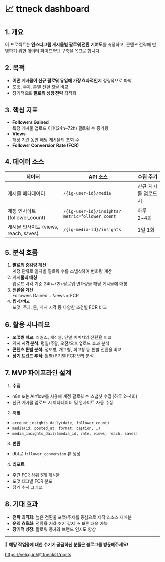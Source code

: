 # 📈 ttneck dashboard

## 1. 개요
이 프로젝트는 **인스타그램 게시물별 팔로워 전환 기여도**를 측정하고, 콘텐츠 전략에 반영하기 위한 데이터 파이프라인 구축을 목표로 합니다.

## 2. 목적
- **어떤 게시물이 신규 팔로워 유입에 가장 효과적인지** 정량적으로 파악
- 포맷, 주제, 톤별 전환 효율 비교
- 장기적으로 **팔로워 성장 전략** 최적화

## 3. 핵심 지표
- **Followers Gained**  
  특정 게시물 업로드 이후(24h~72h) 팔로워 수 증가량
- **Views**  
  해당 기간 동안 해당 게시물의 조회 수
- **Follower Conversion Rate (FCR)**  


## 4. 데이터 소스
| 데이터 | API 소스 | 수집 주기 |
|--------|----------|-----------|
| 게시물 메타데이터 | `/{ig-user-id}/media` | 신규 게시물 업로드 시 |
| 계정 인사이트 (follower_count) | `/{ig-user-id}/insights?metric=follower_count` | 하루 2~4회 |
| 게시물 인사이트 (views, reach, saves) | `/{ig-media-id}/insights` | 1일 1회 |

## 5. 분석 흐름
1. **팔로워 증감량 계산**  
 계정 단위로 일자별 팔로워 수를 스냅샷하여 변화량 계산
2. **게시물과 매칭**  
 업로드 시각 기준 24h~72h 팔로워 변화량을 해당 게시물에 매칭
3. **전환율 계산**  
 Followers Gained ÷ Views = FCR
4. **집계/비교**  
 포맷, 주제, 톤, 게시 시각 등 다양한 조건별 FCR 비교

## 6. 활용 시나리오
- **포맷별 비교**: 리일스, 캐러셀, 단일 이미지의 전환율 비교
- **게시 시각 분석**: 평일/주말, 오전/오후 업로드 효과 분석
- **콘텐츠 톤별 분석**: 정보형, 개그형, 회고형 등 톤별 전환율 비교
- **장기 트렌드 추적**: 월별/분기별 FCR 변화 분석

## 7. MVP 파이프라인 설계
1. **수집**
 - n8n 또는 Airflow를 사용해 계정 팔로워 수 스냅샷 수집 (하루 2~4회)
 - 신규 게시물 업로드 시 메타데이터 및 인사이트 자동 수집
2. **저장**
 - `account_insights_daily(date, follower_count)`
 - `media(id, posted_at, format, caption, …)`
 - `media_insights_daily(media_id, date, views, reach, saves)`
3. **변환**
 - dbt로 `follower_conversion` 뷰 생성
4. **리포트**
 - 주간 FCR 상위 5개 게시물
 - 포맷·태그별 FCR 분포
 - 장기 추세 그래프

## 8. 기대 효과
- **전략 최적화**: 높은 전환율 포맷/주제를 중심으로 제작 리소스 재배분
- **운영 효율화**: 전환율 저하 조기 감지 → 빠른 대응 가능
- **장기적 성장**: 팔로워 증가와 브랜드 인지도 향상
---

**🐢 해당 작업물에 대한 수기가 궁금하신 분들은 블로그를 방문해주세요!**

https://velog.io/@ttneck01/posts
